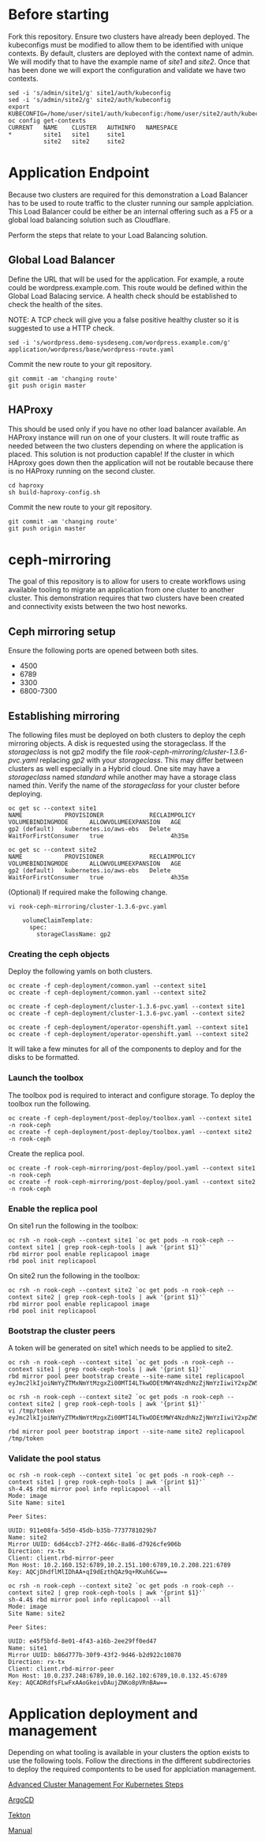 # Before starting
Fork this repository. Ensure two clusters have already been deployed. The kubeconfigs must be modified to allow them to be identified with unique contexts. By default, clusters are deployed with the context name of admin. We will modify that to have the example name of *site1* and *site2*. Once that has been done we will export the configuration and validate we have two contexts.

```
sed -i 's/admin/site1/g' site1/auth/kubeconfig
sed -i 's/admin/site2/g' site2/auth/kubeconfig
export KUBECONFIG=/home/user/site1/auth/kubeconfig:/home/user/site2/auth/kubeconfig
oc config get-contexts
CURRENT   NAME    CLUSTER   AUTHINFO   NAMESPACE
*         site1   site1     site1      
          site2   site2     site2      
```

# Application Endpoint
Because two clusters are required for this demonstration a Load Balancer has to be used to route traffic to the cluster running our sample applciation. This Load Balancer could be either be an internal offering such as a F5 or a global load balancing solution such as Cloudflare.

Perform the steps that relate to your Load Balancing solution.

## Global Load Balancer
Define the URL that will be used for the application. For example, a route could be wordpress.example.com. This route would be defined within the Global Load Balacing service. A health check should be established to check the health of the sites. 

NOTE: A TCP check will give you a false positive healthy cluster so it is suggested to use a HTTP check.


```
sed -i 's/wordpress.demo-sysdeseng.com/wordpress.example.com/g' application/wordpress/base/wordpress-route.yaml
```

Commit the new route to your git repository.
```
git commit -am 'changing route'
git push origin master
```


## HAProxy
This should be used only if you have no other load balancer available. An HAProxy instance will run on one of your clusters. It will route traffic as needed between the two clusters depending on where the application is placed.  This solution is not production capable! If the cluster in which HAproxy goes down then the application will not be routable because there is no HAProxy running on the second cluster.

```
cd haproxy
sh build-haproxy-config.sh
```

Commit the new route to your git repository.
```
git commit -am 'changing route'
git push origin master
```

# ceph-mirroring
The goal of this repository is to allow for users to create workflows using available tooling to migrate an application from one cluster to another cluster. This demonstration requires that two clusters have been created and connectivity exists between the two host neworks.

## Ceph mirroring setup
Ensure the following ports are opened between both sites.
* 4500
* 6789
* 3300
* 6800-7300

## Establishing mirroring
The following files must be deployed on both clusters to deploy the ceph mirroring objects. A disk is requested using the storageclass. If the *storageclass* is not gp2 modify the file *rook-ceph-mirroring/cluster-1.3.6-pvc.yaml* replacing *gp2* with your *storageclass*. This may differ between clusters as well especially in a Hybrid cloud. One site may have a *storageclass* named *standard* while another may have a storage class named *thin*. Verify the name of the *storageclass* for your cluster before deploying.

```
oc get sc --context site1
NAME            PROVISIONER             RECLAIMPOLICY   VOLUMEBINDINGMODE      ALLOWVOLUMEEXPANSION   AGE
gp2 (default)   kubernetes.io/aws-ebs   Delete          WaitForFirstConsumer   true                   4h35m

oc get sc --context site2
NAME            PROVISIONER             RECLAIMPOLICY   VOLUMEBINDINGMODE      ALLOWVOLUMEEXPANSION   AGE
gp2 (default)   kubernetes.io/aws-ebs   Delete          WaitForFirstConsumer   true                   4h35m
```

(Optional) If required make the following change.

```
vi rook-ceph-mirroring/cluster-1.3.6-pvc.yaml

    volumeClaimTemplate:
      spec:
        storageClassName: gp2
```

### Creating the ceph objects
Deploy the following yamls on both clusters.
```
oc create -f ceph-deployment/common.yaml --context site1
oc create -f ceph-deployment/common.yaml --context site2
```

```
oc create -f ceph-deployment/cluster-1.3.6-pvc.yaml --context site1
oc create -f ceph-deployment/cluster-1.3.6-pvc.yaml --context site2
```

```
oc create -f ceph-deployment/operator-openshift.yaml --context site1
oc create -f ceph-deployment/operator-openshift.yaml --context site2
```

It will take a few minutes for all of the components to deploy and for the disks to be formatted.


### Launch the toolbox
The toolbox pod is required to interact and configure storage. To deploy the toolbox run the following.

```
oc create -f ceph-deployment/post-deploy/toolbox.yaml --context site1 -n rook-ceph
oc create -f ceph-deployment/post-deploy/toolbox.yaml --context site2 -n rook-ceph
```

Create the replica pool.
```
oc create -f rook-ceph-mirroring/post-deploy/pool.yaml --context site1 -n rook-ceph
oc create -f rook-ceph-mirroring/post-deploy/pool.yaml --context site2 -n rook-ceph
```


### Enable the replica pool
On site1 run the following in the toolbox:
```
oc rsh -n rook-ceph --context site1 `oc get pods -n rook-ceph --context site1 | grep rook-ceph-tools | awk '{print $1}'`
rbd mirror pool enable replicapool image
rbd pool init replicapool
```

On site2 run the following in the toolbox:
```
oc rsh -n rook-ceph --context site2 `oc get pods -n rook-ceph --context site2 | grep rook-ceph-tools | awk '{print $1}'`
rbd mirror pool enable replicapool image
rbd pool init replicapool
```

### Bootstrap the cluster peers
A token will be generated on site1 which needs to be applied to site2.

```
oc rsh -n rook-ceph --context site1 `oc get pods -n rook-ceph --context site1 | grep rook-ceph-tools | awk '{print $1}'`
rbd mirror pool peer bootstrap create --site-name site1 replicapool
eyJmc2lkIjoiNmYyZTMxNmYtMzgxZi00MTI4LTkwODEtMWY4NzdhNzZjNmYzIiwiY2xpZW50X2lkIjoicmJkLW1pcnJvci1wZWVyIiwia2V5IjoiQVFDQURSZGZzRkx3RnhBQW9Ha2VpdkRBdWpaTktvOHBWUm5CQXc9PSIsIm1vbl9ob3N0IjoiMTAuMC4yMzcuMjQ4OjY3ODksMTAuMC4xNjIuMTAyOjY3ODksMTAuMC4xMzIuNDU6Njc4OSJ9
```

```
oc rsh -n rook-ceph --context site2 `oc get pods -n rook-ceph --context site2 | grep rook-ceph-tools | awk '{print $1}'`
vi /tmp/token
eyJmc2lkIjoiNmYyZTMxNmYtMzgxZi00MTI4LTkwODEtMWY4NzdhNzZjNmYzIiwiY2xpZW50X2lkIjoicmJkLW1pcnJvci1wZWVyIiwia2V5IjoiQVFDQURSZGZzRkx3RnhBQW9Ha2VpdkRBdWpaTktvOHBWUm5CQXc9PSIsIm1vbl9ob3N0IjoiMTAuMC4yMzcuMjQ4OjY3ODksMTAuMC4xNjIuMTAyOjY3ODksMTAuMC4xMzIuNDU6Njc4OSJ9

rbd mirror pool peer bootstrap import --site-name site2 replicapool /tmp/token
```

### Validate the pool status

```
oc rsh -n rook-ceph --context site1 `oc get pods -n rook-ceph --context site1 | grep rook-ceph-tools | awk '{print $1}'`
sh-4.4$ rbd mirror pool info replicapool --all
Mode: image
Site Name: site1

Peer Sites: 

UUID: 911e08fa-5d50-45db-b35b-7737781029b7
Name: site2
Mirror UUID: 6d64ccb7-27f2-466c-8a86-d7926cfe906b
Direction: rx-tx
Client: client.rbd-mirror-peer
Mon Host: 10.2.160.152:6789,10.2.151.100:6789,10.2.208.221:6789
Key: AQCjDhdflMlIDhAA+qI9dEzthQAz9q+RKuh6Cw==
```

```
oc rsh -n rook-ceph --context site2 `oc get pods -n rook-ceph --context site2 | grep rook-ceph-tools | awk '{print $1}'`
sh-4.4$ rbd mirror pool info replicapool --all
Mode: image
Site Name: site2

Peer Sites: 

UUID: e45f5bfd-8e01-4f43-a16b-2ee29ff0ed47
Name: site1
Mirror UUID: b86d777b-30f9-43f2-9d46-b2d922c10870
Direction: rx-tx
Client: client.rbd-mirror-peer
Mon Host: 10.0.237.248:6789,10.0.162.102:6789,10.0.132.45:6789
Key: AQCADRdfsFLwFxAAoGkeivDAujZNKo8pVRnBAw==
```

# Application deployment and management
Depending on what tooling is available in your clusters the option exists to use the following tools. Follow the directions in the different subdirectories to deploy the required compontents to be used for applciation management.

[Advanced Cluster Management For Kubernetes Steps](./acm-application-configuration)

[ArgoCD](./argo-applications)

[Tekton](./tekton)

[Manual](./application)

